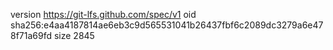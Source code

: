 version https://git-lfs.github.com/spec/v1
oid sha256:e4aa4187814ae6eb3c9d565531041b26437fbf6c2089dc3279a6e478f71a69fd
size 2845
